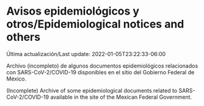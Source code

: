 # Avisos epidemiológicos y otros/Epidemiological notices and others

Última actualización/Last update: 2022-01-05T23:22:33-06:00

Archivo (incompleto) de algunos documentos epidemiológicos relacionados con SARS-CoV-2/COVID-19 disponibles en el sitio del Gobierno Federal de México.

(Incomplete) Archive of some epidemiological documents related to SARS-CoV-2/COVID-19 available in the site of the Mexican Federal Government.
